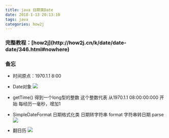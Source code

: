 ```yaml
---
title: java 日期类Date
date: 2018-1-13 20:13:10
tags: java
categories: how2j
---
```


<h3>完整教程：[how2j](http://how2j.cn/k/date/date-date/346.html#nowhere)</h3>

<h3>备忘</h3>

- 时间原点：1970.1.1 8:00

- Date对象
![](http://oyj1fkfcr.bkt.clouddn.com/2018-01-14_182944.png)
- getTime() 得到一个long型的整数 这个整数代表 从1970.1.1 08:00:00:000 开始 每经历一毫秒，增加1

- SimpleDateFormat 日期格式化类 日期转字符串 format 字符串转日期  parse
![](http://oyj1fkfcr.bkt.clouddn.com/2018-01-14_185019.png)
- 翻日历
![](http://oyj1fkfcr.bkt.clouddn.com/2018-01-14_191037.png)
